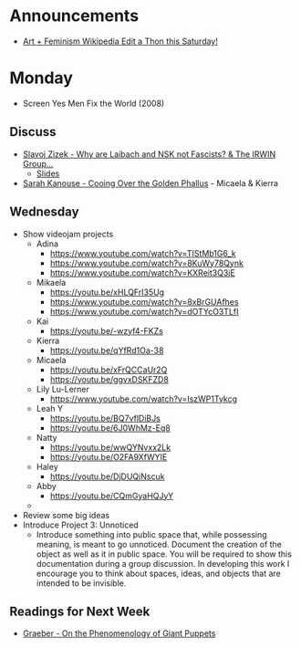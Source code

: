 # Announcements

+ [Art + Feminism Wikipedia Edit a Thon this Saturday!](https://www.oberlin.edu/events/artfeminism_wikipedia_edit-thon_7483)

# Monday

+ Screen Yes Men Fix the World (2008)

## Discuss
+ [Slavoj Zizek - Why are Laibach and NSK not Fascists? & The IRWIN Group...](../texts/nsk.pdf)
	+ [Slides](https://docs.google.com/presentation/d/1iZX1x3lL0t5dnLw_UCRamd3rISqKjWCRWjybiMzLrS0/edit?usp=sharing)
+ [Sarah Kanouse - Cooing Over the Golden Phallus](../texts/Cooing_Over_the_Golden_Phallus.pdf) - Micaela & Kierra

## Wednesday

+ Show videojam projects
	+ Adina
		+ https://www.youtube.com/watch?v=TIStMb1G6_k
		+ https://www.youtube.com/watch?v=8KuWy78Qynk
		+ https://www.youtube.com/watch?v=KXReit3Q3jE
	+ Mikaela
		+ https://youtu.be/xHLQFrI35Ug
		+ https://www.youtube.com/watch?v=8xBrGUAfhes
		+ https://www.youtube.com/watch?v=dOTYcO3TLfI
	+ Kai
		+ https://youtu.be/-wzyf4-FKZs
	+ Kierra
		+ https://youtu.be/qYfRd1Oa-38
	+ Micaela
		+ https://youtu.be/xFrQCCaUr2Q
		+ https://youtu.be/ggvxDSKFZD8
	+ Lily Lu-Lerner
		+ https://www.youtube.com/watch?v=IszWP1Tykcg
	+ Leah Y
		+ https://youtu.be/BQ7vflDiBJs
		+ https://youtu.be/6J0WhMz-Eq8
	+ Natty
		+ https://youtu.be/wwQYNvxx2Lk
		+ https://youtu.be/O2FA9XfWYIE
	+ Haley
		+ https://youtu.be/DjDUQjNscuk
	+ Abby
		+ https://youtu.be/CQmGyaHQJyY
	+
+ Review some big ideas
+ Introduce Project 3: Unnoticed
	+ Introduce something into public space that, while possessing meaning, is meant to go unnoticed. Document the creation of the object as well as it in public space. You will be required to show this documentation during a group discussion. In developing this work I encourage you to think about spaces, ideas, and objects that are intended to be invisible.

## Readings for Next Week

+ [Graeber - On the Phenomenology of Giant Puppets](../texts/graeber_puppets.pdf)

